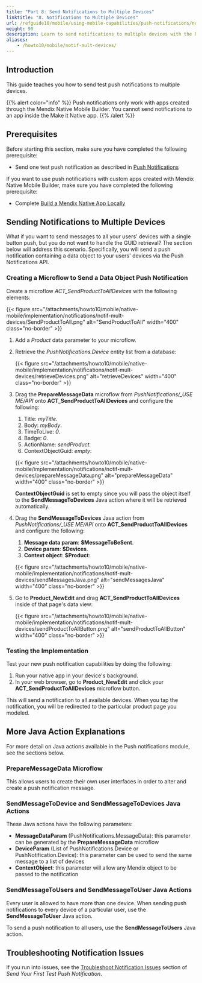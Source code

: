 ```yaml
---
title: "Part 8: Send Notifications to Multiple Devices"
linktitle: "8. Notifications to Multiple Devices"
url: /refguide10/mobile/using-mobile-capabilities/push-notifications/notif-mult-devices/
weight: 90
description: Learn to send notifications to multiple devices with the Native Mobile Builder.
aliases:
    - /howto10/mobile/notif-mult-devices/
---
```


## Introduction

This guide teaches you how to send test push notifications to multiple devices.

{{% alert color="info" %}}
Push notifications only work with apps created through the Mendix Native Mobile Builder. You cannot send notifications to an app inside the Make it Native app.
{{% /alert %}}

## Prerequisites

Before starting this section, make sure you have completed the following prerequisite:

* Send one test push notification as described in [Push Notifications](/refguide10/mobile/using-mobile-capabilities/push-notifications/)

If you want to use push notifications with custom apps created with Mendix Native Mobile Builder, make sure you have completed the following prerequisite:

* Complete [Build a Mendix Native App Locally](/refguide10/mobile/distributing-mobile-apps/building-native-apps/native-build-locally/)

## Sending Notifications to Multiple Devices

What if you want to send messages to all your users' devices with a single button push, but you do not want to handle the GUID retrieval? The section below will address this scenario. Specifically, you will send a push notification containing a data object to your users' devices via the Push Notifications API.

### Creating a Microflow to Send a Data Object Push Notification 

Create a microflow *ACT_SendProductToAllDevices* with the following elements:

{{< figure src="/attachments/howto10/mobile/native-mobile/implementation/notifications/notif-mult-devices/SendProductToAll.png" alt="SendProductToAll"    width="400"  class="no-border" >}}

1. Add a *Product* data parameter to your microflow.
2. Retrieve the *PushNotifications.Device* entity list from a database:

    {{< figure src="/attachments/howto10/mobile/native-mobile/implementation/notifications/notif-mult-devices/retrieveDevices.png" alt="retrieveDevices"    width="400"  class="no-border" >}}

3. Drag the **PrepareMessageData** microflow from *PushNotifications/_USE ME/API* onto **ACT_SendProductToAllDevices** and configure the following:<br />
    1. Title: *myTitle*.<br />
    1. Body: *myBody*.<br />
    1. TimeToLive: *0*.<br />
    1. Badge: *0*.<br />
    1. ActionName: *sendProduct*.<br />
    1. ContextObjectGuid: *empty*:

    {{< figure src="/attachments/howto10/mobile/native-mobile/implementation/notifications/notif-mult-devices/prepareMessageData.png" alt="prepareMessageData"    width="400"  class="no-border" >}}

    **ContextObjectGuid** is set to empty since you will pass the object itself to the **SendMessageToDevices** Java action where it will be retrieved automatically. 

4. Drag the **SendMessageToDevices** Java action from *PushNotifications/_USE ME/API* onto **ACT_SendProductToAllDevices** and configure the following:<br />
    1. **Message data param**: **$MessageToBeSent**.<br />
    1. **Device param**: **$Devices**.<br />
    1. **Context object**: **$Product**:

    {{< figure src="/attachments/howto10/mobile/native-mobile/implementation/notifications/notif-mult-devices/sendMessagesJava.png" alt="sendMessagesJava"    width="400"  class="no-border" >}}

5. Go to **Product_NewEdit** and drag **ACT_SendProductToAllDevices** inside of that page's data view:

    {{< figure src="/attachments/howto10/mobile/native-mobile/implementation/notifications/notif-mult-devices/sendProductToAllButton.png" alt="sendProductToAllButton"    width="400"  class="no-border" >}}

### Testing the Implementation

Test your new push notification capabilities by doing the following:

1. Run your native app in your device's background.
2. In your web browser, go to **Product_NewEdit** and click your **ACT_SendProductToAllDevices** microflow button. 

This will send a notification to all available devices. When you tap the notification, you will be redirected to the particular product page you modeled.

## More Java Action Explanations

For more detail on Java actions available in the Push notifications module, see the sections below.

### PrepareMessageData Microflow

This allows users to create their own user interfaces in order to alter and create a push notification message. 

### SendMessageToDevice and SendMessageToDevices Java Actions

These Java actions have the following parameters:

* **MessageDataParam** (PushNotifications.MessageData): this parameter can be generated by the **PrepareMessageData** microflow
* **DeviceParam** (List of PushNotifications.Device or PushNotification.Device): this parameter can be used to send the same message to a list of devices
* **ContextObject**: this parameter will allow any Mendix object to be passed to the notification

### SendMessageToUsers and SendMessageToUser Java Actions

Every user is allowed to have more than one device. When sending push notifications to every device of a particular user, use the **SendMessageToUser** Java action.

To send a push notification to all users, use the **SendMessageToUsers** Java action.

## Troubleshooting Notification Issues

If you run into issues, see the [Troubleshoot Notification Issues](/refguide10/mobile/using-mobile-capabilities/push-notifications/notif-send-test/#troubleshoot) section of *Send Your First Test Push Notification*.
